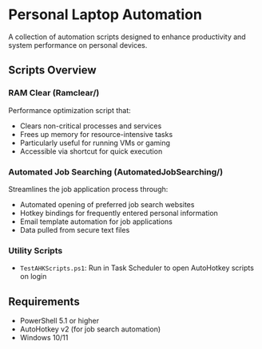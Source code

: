 # Personal Laptop Automation

A collection of automation scripts designed to enhance productivity and system performance on personal devices.

## Scripts Overview

### RAM Clear (Ramclear/)
Performance optimization script that:
- Clears non-critical processes and services
- Frees up memory for resource-intensive tasks
- Particularly useful for running VMs or gaming
- Accessible via shortcut for quick execution

### Automated Job Searching (AutomatedJobSearching/)
Streamlines the job application process through:
- Automated opening of preferred job search websites
- Hotkey bindings for frequently entered personal information
- Email template automation for job applications
- Data pulled from secure text files

### Utility Scripts
- `TestAHKScripts.ps1`: Run in Task Scheduler to open AutoHotkey scripts on login

## Requirements
- PowerShell 5.1 or higher
- AutoHotkey v2 (for job search automation)
- Windows 10/11
